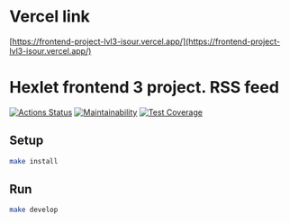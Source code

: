# Vercel link

[https://frontend-project-lvl3-isour.vercel.app/](https://frontend-project-lvl3-isour.vercel.app/)

# Hexlet frontend 3 project. RSS feed

[![Actions Status](https://github.com/isour/frontend-project-lvl3/workflows/hexlet-check/badge.svg)](https://github.com/isour/frontend-project-lvl3/actions)
[![Maintainability](https://api.codeclimate.com/v1/badges/ea9438644a1bb28f5149/maintainability)](https://codeclimate.com/github/isour/frontend-project-lvl3/maintainability)
[![Test Coverage](https://api.codeclimate.com/v1/badges/ea9438644a1bb28f5149/test_coverage)](https://codeclimate.com/github/isour/frontend-project-lvl3/test_coverage)

## Setup

```sh
make install
```

## Run

```sh
make develop
```
